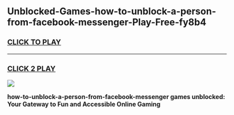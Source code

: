 
## Unblocked-Games-how-to-unblock-a-person-from-facebook-messenger-Play-Free-fy8b4
<h3>
<a href="https://premium76.site?title=how-to-unblock-a-person-from-facebook-messenger&ref=23A">CLICK TO PLAY</a></h3>
<hr>

<h3>
<a href="https://premium76.site?title=how-to-unblock-a-person-from-facebook-messenger&ref=23A">CLICK 2 PLAY</a>
  
</h3>

<a href="https://premium76.site?title=how-to-unblock-a-person-from-facebook-messenger&ref=23A"><img src="https://clearcache.store/games.png"></a>


**how-to-unblock-a-person-from-facebook-messenger games unblocked: Your Gateway to Fun and Accessible Online Gaming**
